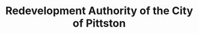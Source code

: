 ---
layout: repo
title: "Redevelopment Authority of the City of Pittston"
id: 15050
permalink: repos/15050/
---